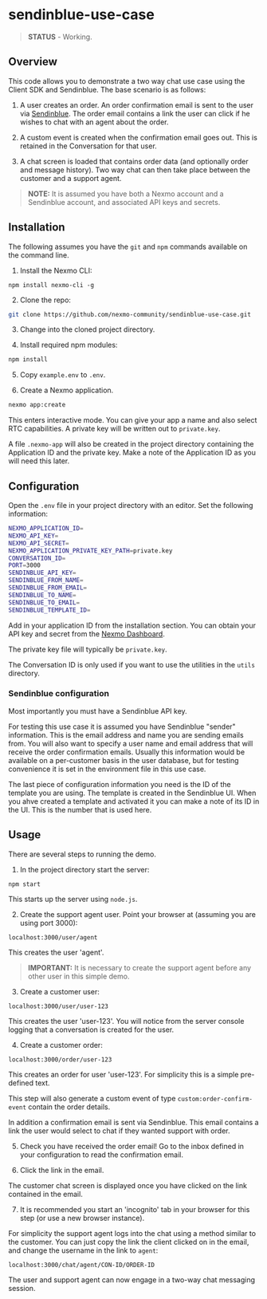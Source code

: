 # sendinblue-use-case

> **STATUS** - Working.

## Overview

This code allows you to demonstrate a two way chat use case using the Client SDK and Sendinblue. The base scenario is as follows:

1. A user creates an order. An order confirmation email is sent to the user via [Sendinblue](https://www.sendinblue.com). The order email contains a link the user can click if he wishes to chat with an agent about the order.

2. A custom event is created when the confirmation email goes out. This is retained in the Conversation for that user.

3. A chat screen is loaded that contains order data (and optionally order and message history). Two way chat can then take place between the customer and a support agent.

> **NOTE:** It is assumed you have both a Nexmo account and a Sendinblue account, and associated API keys and secrets.

## Installation

The following assumes you have the `git` and `npm` commands available on the command line.

1. Install the Nexmo CLI:

```
npm install nexmo-cli -g
```

2. Clone the repo:

``` bash
git clone https://github.com/nexmo-community/sendinblue-use-case.git
```

3. Change into the cloned project directory.

4. Install required npm modules:

``` bash
npm install
```

5. Copy `example.env` to `.env`.

6. Create a Nexmo application.

``` bash
nexmo app:create
```

This enters interactive mode. You can give your app a name and also select RTC capabilities. A private key will be written out to `private.key`.

A file `.nexmo-app` will also be created in the project directory containing the Application ID and the private key. Make a note of the Application ID as you will need this later.

## Configuration

Open the `.env` file in your project directory with an editor. Set the following information:

``` bash
NEXMO_APPLICATION_ID=
NEXMO_API_KEY=
NEXMO_API_SECRET=
NEXMO_APPLICATION_PRIVATE_KEY_PATH=private.key
CONVERSATION_ID=
PORT=3000
SENDINBLUE_API_KEY=
SENDINBLUE_FROM_NAME=
SENDINBLUE_FROM_EMAIL=
SENDINBLUE_TO_NAME=
SENDINBLUE_TO_EMAIL=
SENDINBLUE_TEMPLATE_ID=
```

Add in your application ID from the installation section. You can obtain your API key and secret from the [Nexmo Dashboard](https://dashboard.nexmo.com).

The private key file will typically be `private.key`.

The Conversation ID is only used if you want to use the utilities in the `utils` directory.

### Sendinblue configuration

Most importantly you must have a Sendinblue API key.

For testing this use case it is assumed you have Sendinblue "sender" information. This is the email address and name you are sending emails from. You will also want to specify a user name and email address that will receive the order confirmation emails. Usually this information would be available on a per-customer basis in the user database, but for testing convenience it is set in the environment file in this use case.

The last piece of configuration information you need is the ID of the template you are using. The template is created in the Sendinblue UI. When you ahve created a template and activated it you can make a note of its ID in the UI. This is the number that is used here.

## Usage

There are several steps to running the demo.

1. In the project directory start the server:

``` bash
npm start
```

This starts up the server using `node.js`.

2. Create the support agent user. Point your browser at (assuming you are using port 3000):

```
localhost:3000/user/agent
```

This creates the user 'agent'.

> **IMPORTANT:** It is necessary to create the support agent before any other user in this simple demo.

3. Create a customer user:

```
localhost:3000/user/user-123
```

This creates the user 'user-123'. You will notice from the server console logging that a conversation is created for the user.

4. Create a customer order:

```
localhost:3000/order/user-123
```

This creates an order for user 'user-123'. For simplicity this is a simple pre-defined text.

This step will also generate a custom event of type `custom:order-confirm-event` contain the order details.

In addition a confirmation email is sent via Sendinblue. This email contains a link the user would select to chat if they wanted support with order.

5. Check you have received the order email! Go to the inbox defined in your configuration to read the confirmation email. 

6. Click the link in the email. 

The customer chat screen is displayed once you have clicked on the link contained in the email.

7. It is recommended you start an 'incognito' tab in your browser for this step (or use a new browser instance).

For simplicity the support agent logs into the chat using a method similar to the customer. You can just copy the link the client clicked on in the email, and change the username in the link to `agent`:

```
localhost:3000/chat/agent/CON-ID/ORDER-ID
```

The user and support agent can now engage in a two-way chat messaging session.
